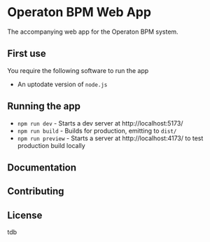 # Operaton BPM Web App

The accompanying web app for the Operaton BPM system.

## First use

You require the following software to run the app

- An uptodate version of `node.js` 

## Running the app

-   `npm run dev` - Starts a dev server at http://localhost:5173/
-   `npm run build` - Builds for production, emitting to `dist/`
-   `npm run preview` - Starts a server at http://localhost:4173/ to test production build locally

## Documentation

## Contributing

## License

tdb